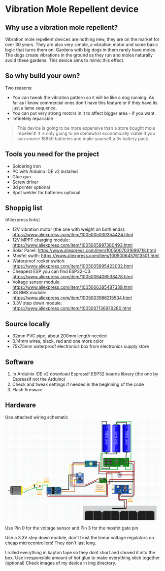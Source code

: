# Vibration Mole Repellent device

## Why use a vibration mole repellent?
Vibration mole repellent devices are nothing new, they are on the market for over 30 years. They are also very simple, a vibration motor and some basic logic that turns them on.
Gardens with big dogs in them rarely have moles. The dogs create vibrations in the ground as they run and moles naturally avoid these gardens.
This device aims to mimic this effect.

## So why build your own?
Two reasons:
- You can tweak the vibration pattern so it will be like a dog running. As far as I know commercial ones don't have this feature or if they have its just a lame sequence.
- You can put very strong motors in it to affect bigger area - if you want.
- Infinetely repairable

> This device is going to be more expensive than a store bought mole repellent! It is only going to be somewhat economically viable if you can source 18650 batteries and make yourself a 3s battery pack.

## Tools you need for the project
- Soldering iron
- PC with Arduino IDE v2 installed
- Glue gun
- Screw driver
- 3d printer optional
- Spot welder for batteries optional

## Shoppig list
(Aliexpress links)
- 12V vibration motor (the one with weight on both ends): https://www.aliexpress.com/item/1005005000354424.html
- 12V MPPT charging module: https://www.aliexpress.com/item/1005005997380493.html
- Solar Panel: https://www.aliexpress.com/item/1005007031699718.html
- Mosfet swith: https://www.aliexpress.com/item/1005006457613501.html
- Waterproof rocker switch: https://www.aliexpress.com/item/1005005695423032.html
- Cheapest ESP you can find ESP32-C3: https://www.aliexpress.com/item/1005006406538478.html
- Voltage sensor module: https://www.aliexpress.com/item/1005006385487339.html
- 3S BMS module: https://www.aliexpress.com/item/1005003986215534.html
- 3.3V step down module: https://www.aliexpress.com/item/1005007136976280.html

## Source locally
- 32mm PVC pipe, about 200mm length needed
- 0.14mm wires, black, red and one more color
- 75x75mm waterproof electronics box from electronics supply store

## Software
1. In Arduinio IDE v2 download Espressif ESP32 boards library (the one by Espressif not the Arduino)
2. Check and tweak settings if needed in the beginning of the code
3. Flash firmware

## Hardware
Use attached wiring schematic
![Wiring schematic of mole repellent](https://github.com/dansity/vibration_mole_repellent/blob/main/img/ksnip_20240619-144350.png)

Use Pin 0 for the voltage sensor and Pin 3 for the mosfet gate pin

Use a 3.3V step down module, don't trust the linear voltage regulators on cheap microcontrollers! They don't last long.

I rolled everything in kapton tape so they dont short and shoved it into the box.
Use irresponsible amount of hot glue to make everything stick together (optional)
Check images of my device in img directory.
